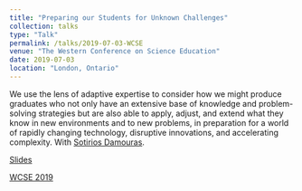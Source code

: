 ```yaml
---
title: "Preparing our Students for Unknown Challenges"
collection: talks
type: "Talk"
permalink: /talks/2019-07-03-WCSE
venue: "The Western Conference on Science Education"
date: 2019-07-03
location: "London, Ontario"
---
```


We use the lens of adaptive expertise to consider how we might produce graduates who not only have an extensive base of knowledge and problem-solving strategies but are also able to apply, adjust, and extend what they know in new environments and to new problems, in preparation for a world of rapidly changing technology, disruptive innovations, and accelerating complexity.  With [Sotirios Damouras](https://damouras.github.io).

[Slides](https://bit.ly/adaptive-expertise-wcse2019)

[WCSE 2019](http://www.thewesternconference.ca)
